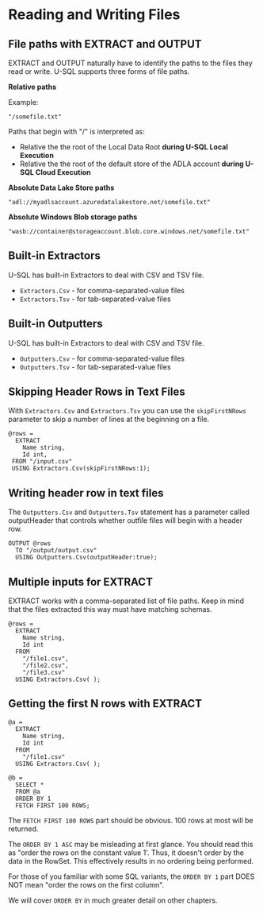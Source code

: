 # Reading and Writing Files

## File paths with EXTRACT and OUTPUT

EXTRACT and OUTPUT naturally have to identify the paths to the files they read or write. U-SQL supports three forms of file paths.

**Relative paths**

Example:

`"/somefile.txt"`

Paths that begin with "/" is interpreted as:

* Relative the the root of the Local Data Root **during U-SQL Local Execution**
* Relative the the root of the default store of the ADLA account **during U-SQL Cloud Execution** 

**Absolute Data Lake Store paths**

`"adl://myadlsaccount.azuredatalakestore.net/somefile.txt"`

**Absolute Windows Blob storage paths**

`"wasb://container@storageaccount.blob.core.windows.net/somefile.txt"`

## Built-in Extractors

U-SQL has built-in Extractors to deal with CSV and TSV file.

* `Extractors.Csv` - for comma-separated-value files
* `Extractors.Tsv` - for tab-separated-value files

## Built-in Outputters

U-SQL has built-in Extractors to deal with CSV and TSV file.

* `Outputters.Csv` - for comma-separated-value files
* `Outputters.Tsv` - for tab-separated-value files

## Skipping Header Rows in Text Files

With `Extractors.Csv` and `Extractors.Tsv` you can use the `skipFirstNRows` parameter to skip a number of lines at the beginning on a file.

```
@rows =
  EXTRACT
    Name string,
    Id int,
 FROM "/input.csv"
 USING Extractors.Csv(skipFirstNRows:1);
```

## Writing header row in text files

The `Outputters.Csv` and `Outputters.Tsv` statement has a parameter called outputHeader that controls whether outfile files will begin with a header row.

```
OUTPUT @rows
  TO "/output/output.csv"
  USING Outputters.Csv(outputHeader:true);
```

## Multiple inputs for EXTRACT

EXTRACT works with a comma-separated list of file paths. Keep in mind that the files extracted this way must have matching schemas.

```
@rows =
  EXTRACT 
    Name string, 
    Id int
  FROM
    "/file1.csv",
    "/file2.csv",
    "/file3.csv"
  USING Extractors.Csv( );
```

## Getting the first N rows with EXTRACT


```
@a =
  EXTRACT 
    Name string, 
    Id int
  FROM
    "/file1.csv"
  USING Extractors.Csv( );

@b = 
  SELECT * 
  FROM @a
  ORDER BY 1
  FETCH FIRST 100 ROWS;	
```

The `FETCH FIRST 100 ROWS` part should be obvious. 100 rows at most will be returned.

The `ORDER BY 1 ASC` may be misleading at first glance. You should read this as "order the rows on the constant value 1'. Thus, it doesn't order by the data in the RowSet. This effectively results in no ordering being performed. 

For those of you familiar with some SQL variants, the `ORDER BY 1` part DOES NOT mean "order the rows on the first column". 

We will cover `ORDER BY` in much greater detail on other chapters.



